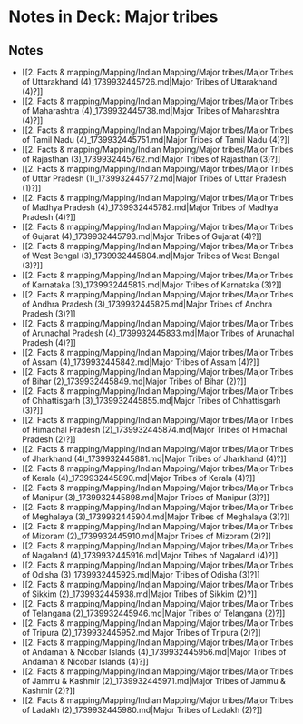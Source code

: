 # Notes in Deck: Major tribes

## Notes

- [[2. Facts & mapping/Mapping/Indian Mapping/Major tribes/Major Tribes of Uttarakhand (4)_1739932445726.md|Major Tribes of Uttarakhand (4)?]]
- [[2. Facts & mapping/Mapping/Indian Mapping/Major tribes/Major Tribes of Maharashtra (4)_1739932445738.md|Major Tribes of Maharashtra (4)?]]
- [[2. Facts & mapping/Mapping/Indian Mapping/Major tribes/Major Tribes of Tamil Nadu (4)_1739932445751.md|Major Tribes of Tamil Nadu (4)?]]
- [[2. Facts & mapping/Mapping/Indian Mapping/Major tribes/Major Tribes of Rajasthan (3)_1739932445762.md|Major Tribes of Rajasthan (3)?]]
- [[2. Facts & mapping/Mapping/Indian Mapping/Major tribes/Major Tribes of Uttar Pradesh (1)_1739932445772.md|Major Tribes of Uttar Pradesh (1)?]]
- [[2. Facts & mapping/Mapping/Indian Mapping/Major tribes/Major Tribes of Madhya Pradesh (4)_1739932445782.md|Major Tribes of Madhya Pradesh (4)?]]
- [[2. Facts & mapping/Mapping/Indian Mapping/Major tribes/Major Tribes of Gujarat (4)_1739932445793.md|Major Tribes of Gujarat (4)?]]
- [[2. Facts & mapping/Mapping/Indian Mapping/Major tribes/Major Tribes of West Bengal (3)_1739932445804.md|Major Tribes of West Bengal (3)?]]
- [[2. Facts & mapping/Mapping/Indian Mapping/Major tribes/Major Tribes of Karnataka (3)_1739932445815.md|Major Tribes of Karnataka (3)?]]
- [[2. Facts & mapping/Mapping/Indian Mapping/Major tribes/Major Tribes of Andhra Pradesh (3)_1739932445825.md|Major Tribes of Andhra Pradesh (3)?]]
- [[2. Facts & mapping/Mapping/Indian Mapping/Major tribes/Major Tribes of Arunachal Pradesh (4)_1739932445833.md|Major Tribes of Arunachal Pradesh (4)?]]
- [[2. Facts & mapping/Mapping/Indian Mapping/Major tribes/Major Tribes of Assam (4)_1739932445842.md|Major Tribes of Assam (4)?]]
- [[2. Facts & mapping/Mapping/Indian Mapping/Major tribes/Major Tribes of Bihar (2)_1739932445849.md|Major Tribes of Bihar (2)?]]
- [[2. Facts & mapping/Mapping/Indian Mapping/Major tribes/Major Tribes of Chhattisgarh (3)_1739932445855.md|Major Tribes of Chhattisgarh (3)?]]
- [[2. Facts & mapping/Mapping/Indian Mapping/Major tribes/Major Tribes of Himachal Pradesh (2)_1739932445874.md|Major Tribes of Himachal Pradesh (2)?]]
- [[2. Facts & mapping/Mapping/Indian Mapping/Major tribes/Major Tribes of Jharkhand (4)_1739932445881.md|Major Tribes of Jharkhand (4)?]]
- [[2. Facts & mapping/Mapping/Indian Mapping/Major tribes/Major Tribes of Kerala (4)_1739932445890.md|Major Tribes of Kerala (4)?]]
- [[2. Facts & mapping/Mapping/Indian Mapping/Major tribes/Major Tribes of Manipur (3)_1739932445898.md|Major Tribes of Manipur (3)?]]
- [[2. Facts & mapping/Mapping/Indian Mapping/Major tribes/Major Tribes of Meghalaya (3)_1739932445904.md|Major Tribes of Meghalaya (3)?]]
- [[2. Facts & mapping/Mapping/Indian Mapping/Major tribes/Major Tribes of Mizoram (2)_1739932445910.md|Major Tribes of Mizoram (2)?]]
- [[2. Facts & mapping/Mapping/Indian Mapping/Major tribes/Major Tribes of Nagaland (4)_1739932445916.md|Major Tribes of Nagaland (4)?]]
- [[2. Facts & mapping/Mapping/Indian Mapping/Major tribes/Major Tribes of Odisha (3)_1739932445925.md|Major Tribes of Odisha (3)?]]
- [[2. Facts & mapping/Mapping/Indian Mapping/Major tribes/Major Tribes of Sikkim (2)_1739932445938.md|Major Tribes of Sikkim (2)?]]
- [[2. Facts & mapping/Mapping/Indian Mapping/Major tribes/Major Tribes of Telangana (2)_1739932445946.md|Major Tribes of Telangana (2)?]]
- [[2. Facts & mapping/Mapping/Indian Mapping/Major tribes/Major Tribes of Tripura (2)_1739932445952.md|Major Tribes of Tripura (2)?]]
- [[2. Facts & mapping/Mapping/Indian Mapping/Major tribes/Major Tribes of Andaman & Nicobar Islands (4)_1739932445956.md|Major Tribes of Andaman & Nicobar Islands (4)?]]
- [[2. Facts & mapping/Mapping/Indian Mapping/Major tribes/Major Tribes of Jammu & Kashmir (2)_1739932445971.md|Major Tribes of Jammu & Kashmir (2)?]]
- [[2. Facts & mapping/Mapping/Indian Mapping/Major tribes/Major Tribes of Ladakh (2)_1739932445980.md|Major Tribes of Ladakh (2)?]]